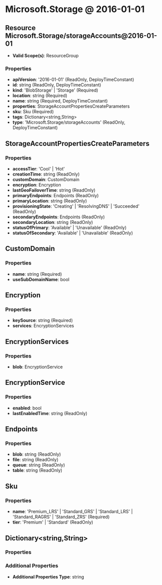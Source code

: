 # Microsoft.Storage @ 2016-01-01

## Resource Microsoft.Storage/storageAccounts@2016-01-01
* **Valid Scope(s)**: ResourceGroup
### Properties
* **apiVersion**: '2016-01-01' (ReadOnly, DeployTimeConstant)
* **id**: string (ReadOnly, DeployTimeConstant)
* **kind**: 'BlobStorage' | 'Storage' (Required)
* **location**: string (Required)
* **name**: string (Required, DeployTimeConstant)
* **properties**: StorageAccountPropertiesCreateParameters
* **sku**: Sku (Required)
* **tags**: Dictionary<string,String>
* **type**: 'Microsoft.Storage/storageAccounts' (ReadOnly, DeployTimeConstant)

## StorageAccountPropertiesCreateParameters
### Properties
* **accessTier**: 'Cool' | 'Hot'
* **creationTime**: string (ReadOnly)
* **customDomain**: CustomDomain
* **encryption**: Encryption
* **lastGeoFailoverTime**: string (ReadOnly)
* **primaryEndpoints**: Endpoints (ReadOnly)
* **primaryLocation**: string (ReadOnly)
* **provisioningState**: 'Creating' | 'ResolvingDNS' | 'Succeeded' (ReadOnly)
* **secondaryEndpoints**: Endpoints (ReadOnly)
* **secondaryLocation**: string (ReadOnly)
* **statusOfPrimary**: 'Available' | 'Unavailable' (ReadOnly)
* **statusOfSecondary**: 'Available' | 'Unavailable' (ReadOnly)

## CustomDomain
### Properties
* **name**: string (Required)
* **useSubDomainName**: bool

## Encryption
### Properties
* **keySource**: string (Required)
* **services**: EncryptionServices

## EncryptionServices
### Properties
* **blob**: EncryptionService

## EncryptionService
### Properties
* **enabled**: bool
* **lastEnabledTime**: string (ReadOnly)

## Endpoints
### Properties
* **blob**: string (ReadOnly)
* **file**: string (ReadOnly)
* **queue**: string (ReadOnly)
* **table**: string (ReadOnly)

## Sku
### Properties
* **name**: 'Premium_LRS' | 'Standard_GRS' | 'Standard_LRS' | 'Standard_RAGRS' | 'Standard_ZRS' (Required)
* **tier**: 'Premium' | 'Standard' (ReadOnly)

## Dictionary<string,String>
### Properties
### Additional Properties
* **Additional Properties Type**: string

